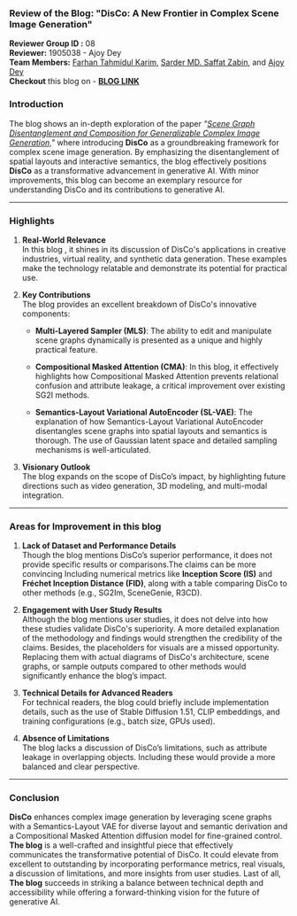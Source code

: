 ### **Review of the Blog: "DisCo: A New Frontier in Complex Scene Image Generation"**
**Reviewer Group ID :** 08\
**Reviewer:** 1905038 - Ajoy Dey \
**Team Members:** [Farhan Tahmidul Karim](https://github.com/farhanitrate35), [Sarder MD. Saffat Zabin](https://github.com/SaffatZabin-17), and [Ajoy Dey](https://github.com/ajoydey00001)\
**Checkout** this blog on - [**BLOG LINK**](https://github.com/Rifatzen/ml471_assignment/blob/main/Blog.md)
### **Introduction**
The blog shows an in-depth exploration of the paper *"[Scene Graph Disentanglement and Composition for Generalizable Complex Image Generation,](https://openreview.net/forum?id=zGN0YWy2he)"* where introducing **DisCo** as a groundbreaking framework for complex scene image generation. By emphasizing the disentanglement of spatial layouts and interactive semantics, the blog effectively positions **DisCo** as a transformative advancement in generative AI. With minor improvements, this blog can become an exemplary resource for understanding DisCo and its contributions to generative AI.

---

### **Highlights**
1. **Real-World Relevance**  
   In this blog , it shines in its discussion of DisCo's applications in creative industries, virtual reality, and synthetic data generation. These examples make the technology relatable and demonstrate its potential for practical use.
   
2. **Key Contributions**  
   The blog provides an excellent breakdown of DisCo's innovative components:
   - **Multi-Layered Sampler (MLS)**: The ability to edit and manipulate scene graphs dynamically is presented as a unique and highly practical feature.  
 
   - **Compositional Masked Attention (CMA)**: In this blog, it effectively highlights how Compositional Masked Attention prevents relational confusion and attribute leakage, a critical improvement over existing SG2I methods.  
   - **Semantics-Layout Variational AutoEncoder (SL-VAE)**: The explanation of how Semantics-Layout Variational AutoEncoder disentangles scene graphs into spatial layouts and semantics is thorough. The use of Gaussian latent space and detailed sampling mechanisms is well-articulated. 



3. **Visionary Outlook**  
   The blog expands on the scope of DisCo’s impact, by highlighting future directions such as video generation, 3D modeling, and multi-modal integration. 


---

### **Areas for Improvement in this blog**

1. **Lack of Dataset and Performance Details**  
   Though the blog mentions DisCo’s superior performance, it does not provide specific results or comparisons.The claims can be more convincing Including numerical metrics like **Inception Score (IS)** and **Fréchet Inception Distance (FID)**, along with a table comparing DisCo to other methods (e.g., SG2Im, SceneGenie, R3CD).
   
2. **Engagement with User Study Results**  
   Although the blog mentions user studies, it does not delve into how these studies validate DisCo's superiority. A more detailed explanation of the methodology and findings would strengthen the credibility of the claims. Besides, the placeholders for visuals are a missed opportunity. Replacing them with actual diagrams of DisCo's architecture, scene graphs, or sample outputs compared to other methods would significantly enhance the blog’s impact.



3. **Technical Details for Advanced Readers**  
   For technical readers, the blog could briefly include implementation details, such as the use of Stable Diffusion 1.51, CLIP embeddings, and training configurations (e.g., batch size, GPUs used).
4. **Absence of Limitations**  
   The blog lacks a discussion of DisCo’s limitations, such as attribute leakage in overlapping objects. Including these would provide a more balanced and clear perspective.
---

### **Conclusion**
**DisCo** enhances complex image generation by leveraging scene graphs with a Semantics-Layout VAE for diverse layout and semantic derivation and a Compositional Masked Attention diffusion model for fine-grained control. **The blog** is a well-crafted and insightful piece that effectively communicates the transformative potential of DisCo. It could elevate from excellent to outstanding by incorporating performance metrics, real visuals, a discussion of limitations, and more insights from user studies. Last of all, **The blog** succeeds in striking a balance between technical depth and accessibility while offering a forward-thinking vision for the future of generative AI. 

